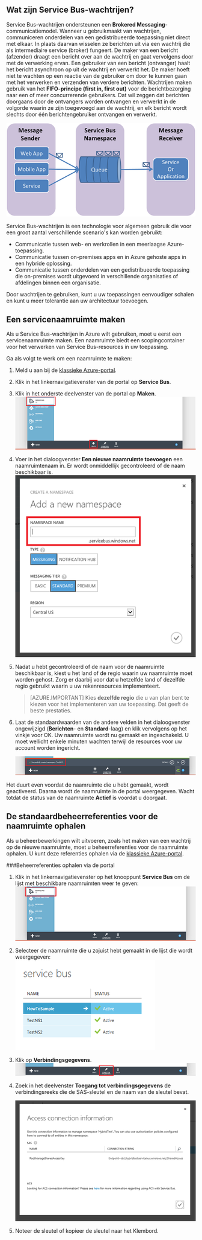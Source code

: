 ## Wat zijn Service Bus-wachtrijen?

Service Bus-wachtrijen ondersteunen een **Brokered Messaging**-communicatiemodel. Wanneer u gebruikmaakt van wachtrijen, communiceren onderdelen van een gedistribueerde toepassing niet direct met elkaar. In plaats daarvan wisselen ze berichten uit via een wachtrij die als intermediaire service (broker) fungeert. De maker van een bericht (afzender) draagt een bericht over aan de wachtrij en gaat vervolgens door met de verwerking ervan. Een gebruiker van een bericht (ontvanger) haalt het bericht asynchroon op uit de wachtrij en verwerkt het. De maker hoeft niet te wachten op een reactie van de gebruiker om door te kunnen gaan met het verwerken en verzenden van verdere berichten. Wachtrijen maken gebruik van het **FIFO-principe (first in, first out)** voor de berichtbezorging naar een of meer concurrerende gebruikers. Dat wil zeggen dat berichten doorgaans door de ontvangers worden ontvangen en verwerkt in de volgorde waarin ze zijn toegevoegd aan de wachtrij, en elk bericht wordt slechts door één berichtengebruiker ontvangen en verwerkt.

![QueueConcepts](./media/howto-service-bus-queues/sb-queues-08.png)

Service Bus-wachtrijen is een technologie voor algemeen gebruik die voor een groot aantal verschillende scenario's kan worden gebruikt:

-   Communicatie tussen web- en werkrollen in een meerlaagse Azure-toepassing.
-   Communicatie tussen on-premises apps en in Azure gehoste apps in een hybride oplossing.
-   Communicatie tussen onderdelen van een gedistribueerde toepassing die on-premises wordt uitgevoerd in verschillende organisaties of afdelingen binnen een organisatie.

Door wachtrijen te gebruiken, kunt u uw toepassingen eenvoudiger schalen en kunt u meer tolerantie aan uw architectuur toevoegen.

## Een servicenaamruimte maken

Als u Service Bus-wachtrijen in Azure wilt gebruiken, moet u eerst een servicenaamruimte maken. Een naamruimte biedt een scopingcontainer voor het verwerken van Service Bus-resources in uw toepassing.

Ga als volgt te werk om een naamruimte te maken:

1.  Meld u aan bij de [klassieke Azure-portal][].

2.  Klik in het linkernavigatievenster van de portal op **Service Bus**.

3.  Klik in het onderste deelvenster van de portal op **Maken**.
    ![](./media/howto-service-bus-queues/sb-queues-03.png)

4.  Voer in het dialoogvenster **Een nieuwe naamruimte toevoegen** een naamruimtenaam in. Er wordt onmiddellijk gecontroleerd of de naam beschikbaar is.   
    ![](./media/howto-service-bus-queues/sb-queues-04.png)

5.  Nadat u hebt gecontroleerd of de naam voor de naamruimte beschikbaar is, kiest u het land of de regio waarin uw naamruimte moet worden gehost. Zorg er daarbij voor dat u hetzelfde land of dezelfde regio gebruikt waarin u uw rekenresources implementeert.

     > [AZURE.IMPORTANT] Kies **dezelfde regio** die u van plan bent te kiezen voor het implementeren van uw toepassing. Dat geeft de beste prestaties.

6.  Laat de standaardwaarden van de andere velden in het dialoogvenster ongewijzigd (**Berichten**- en **Standard**-laag) en klik vervolgens op het vinkje voor OK. Uw naamruimte wordt nu gemaakt en ingeschakeld. U moet wellicht enkele minuten wachten terwijl de resources voor uw account worden ingericht.

    ![](./media/howto-service-bus-queues/getting-started-multi-tier-27.png)

Het duurt even voordat de naamruimte die u hebt gemaakt, wordt geactiveerd. Daarna wordt de naamruimte in de portal weergegeven. Wacht totdat de status van de naamruimte **Actief** is voordat u doorgaat.

## De standaardbeheerreferenties voor de naamruimte ophalen

Als u beheerbewerkingen wilt uitvoeren, zoals het maken van een wachtrij op de nieuwe naamruimte, moet u beheerreferenties voor de naamruimte ophalen. U kunt deze referenties ophalen via de [klassieke Azure-portal][].

###Beheerreferenties ophalen via de portal

1.  Klik in het linkernavigatievenster op het knooppunt **Service Bus** om de lijst met beschikbare naamruimten weer te geven:   
    ![](./media/howto-service-bus-queues/sb-queues-13.png)

2.  Selecteer de naamruimte die u zojuist hebt gemaakt in de lijst die wordt weergegeven:   
    ![](./media/howto-service-bus-queues/sb-queues-09.png)

3.  Klik op **Verbindingsgegevens**.   
    ![](./media/howto-service-bus-queues/sb-queues-06.png)

4.  Zoek in het deelvenster **Toegang tot verbindingsgegevens** de verbindingsreeks die de SAS-sleutel en de naam van de sleutel bevat.   

    ![](./media/howto-service-bus-queues/multi-web-45.png)
    
5.  Noteer de sleutel of kopieer de sleutel naar het Klembord.

  [klassieke Azure-portal]: http://manage.windowsazure.com




<!--HONumber=Jun16_HO2-->


